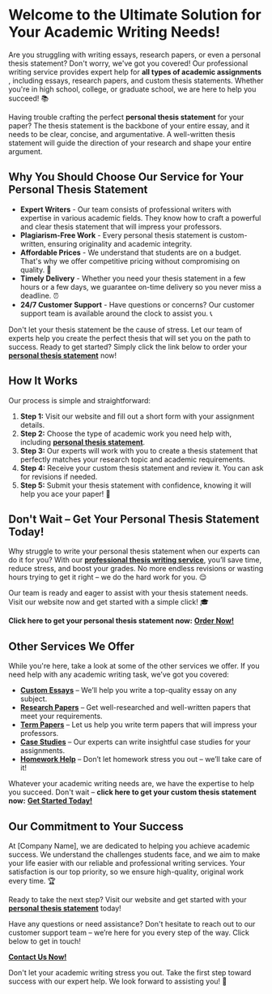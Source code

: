 # Welcome to the Ultimate Solution for Your Academic Writing Needs!

Are you struggling with writing essays, research papers, or even a personal thesis statement? Don't worry, we've got you covered! Our professional writing service provides expert help for **all types of academic assignments** , including essays, research papers, and custom thesis statements. Whether you're in high school, college, or graduate school, we are here to help you succeed! 📚

Having trouble crafting the perfect **personal thesis statement** for your paper? The thesis statement is the backbone of your entire essay, and it needs to be clear, concise, and argumentative. A well-written thesis statement will guide the direction of your research and shape your entire argument.

## Why You Should Choose Our Service for Your Personal Thesis Statement

- **Expert Writers** - Our team consists of professional writers with expertise in various academic fields. They know how to craft a powerful and clear thesis statement that will impress your professors.
- **Plagiarism-Free Work** - Every personal thesis statement is custom-written, ensuring originality and academic integrity.
- **Affordable Prices** - We understand that students are on a budget. That's why we offer competitive pricing without compromising on quality. 💸
- **Timely Delivery** - Whether you need your thesis statement in a few hours or a few days, we guarantee on-time delivery so you never miss a deadline. ⏰
- **24/7 Customer Support** - Have questions or concerns? Our customer support team is available around the clock to assist you. 📞

Don't let your thesis statement be the cause of stress. Let our team of experts help you create the perfect thesis that will set you on the path to success. Ready to get started? Simply click the link below to order your [**personal thesis statement**](https://tinyurl.com/topessay?keyword=personal+thesis+statement) now!

## How It Works

Our process is simple and straightforward:

1. **Step 1:** Visit our website and fill out a short form with your assignment details.
2. **Step 2:** Choose the type of academic work you need help with, including [**personal thesis statement**](https://tinyurl.com/topessay?keyword=personal+thesis+statement).
3. **Step 3:** Our experts will work with you to create a thesis statement that perfectly matches your research topic and academic requirements.
4. **Step 4:** Receive your custom thesis statement and review it. You can ask for revisions if needed.
5. **Step 5:** Submit your thesis statement with confidence, knowing it will help you ace your paper! 🎯

## Don't Wait – Get Your Personal Thesis Statement Today!

Why struggle to write your personal thesis statement when our experts can do it for you? With our [**professional thesis writing service**](https://tinyurl.com/topessay?keyword=personal+thesis+statement), you’ll save time, reduce stress, and boost your grades. No more endless revisions or wasting hours trying to get it right – we do the hard work for you. 😌

Our team is ready and eager to assist with your thesis statement needs. Visit our website now and get started with a simple click! 🎓

**Click here to get your personal thesis statement now:** [**Order Now!**](https://tinyurl.com/topessay?keyword=personal+thesis+statement)

## Other Services We Offer

While you're here, take a look at some of the other services we offer. If you need help with any academic writing task, we’ve got you covered:

- [**Custom Essays**](https://tinyurl.com/topessay?keyword=personal+thesis+statement) – We’ll help you write a top-quality essay on any subject.
- [**Research Papers**](https://tinyurl.com/topessay?keyword=personal+thesis+statement) – Get well-researched and well-written papers that meet your requirements.
- [**Term Papers**](https://tinyurl.com/topessay?keyword=personal+thesis+statement) – Let us help you write term papers that will impress your professors.
- [**Case Studies**](https://tinyurl.com/topessay?keyword=personal+thesis+statement) – Our experts can write insightful case studies for your assignments.
- [**Homework Help**](https://tinyurl.com/topessay?keyword=personal+thesis+statement) – Don’t let homework stress you out – we’ll take care of it!

Whatever your academic writing needs are, we have the expertise to help you succeed. Don't wait – **click here to get your custom thesis statement now:** [**Get Started Today!**](https://tinyurl.com/topessay?keyword=personal+thesis+statement)

## Our Commitment to Your Success

At [Company Name], we are dedicated to helping you achieve academic success. We understand the challenges students face, and we aim to make your life easier with our reliable and professional writing services. Your satisfaction is our top priority, so we ensure high-quality, original work every time. 🏆

Ready to take the next step? Visit our website and get started with your [**personal thesis statement**](https://tinyurl.com/topessay?keyword=personal+thesis+statement) today!

Have any questions or need assistance? Don't hesitate to reach out to our customer support team – we’re here for you every step of the way. Click below to get in touch!

[**Contact Us Now!**](https://tinyurl.com/topessay?keyword=personal+thesis+statement)

Don't let your academic writing stress you out. Take the first step toward success with our expert help. We look forward to assisting you! 🌟
